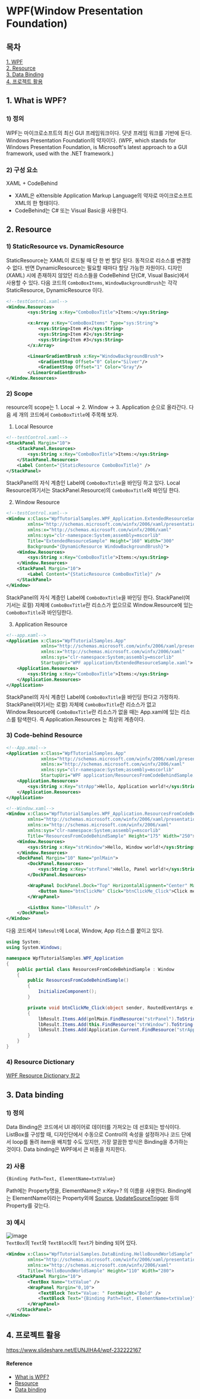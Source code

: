 # WPF(Window Presentation Foundation)

## 목차  
[1. WPF](#1.-What-is-WPF?)  
[2. Resource](#2.-Resource)  
[3. Data Binding](#3.-Data-binding)  
[4. 프로젝트 활용](#4.-프로젝트-활용)  


## 1. What is WPF?

### 1) 정의
WPF는 마이크로소프트의 최신 GUI 프레임워크이다. 닷넷 프레임 워크를 기반에 둔다. Windows Presentation Foundation의 약자이다. (WPF, which stands for Windows Presentation Foundation, is Microsoft's latest approach to a GUI framework, used with the .NET framework.)
### 2) 구성 요소
XAML + CodeBehind  
- XAML은 eXtensible Application Markup Language의 약자로 마이크로소프트 XML의 한 형태이다.
- CodeBehind는 C# 또는 Visual Basic을 사용한다.  


## 2. Resource
### 1) StaticResource vs. DynamicResource
StaticResource는 XAML이 로드될 때 단 한 번 할당 된다. 동적으로 리소스를 변경할 수 없다. 반면 DynamicResource는 필요할 때마다 할당 가능한 자원이다. 디자인(XAML) 시에 존재하지 않았던 리소스들을 CodeBehind 단(C#, Visual Basic)에서 사용할 수 있다. 다음 코드의 `ComboBoxItems`, `WindowBackgroundBrush`는 각각 StaticResource, DynamicResource 이다.  
```xml
<!--testControl.xaml-->
<Window.Resources>
        <sys:String x:Key="ComboBoxTitle">Items:</sys:String>

        <x:Array x:Key="ComboBoxItems" Type="sys:String">
            <sys:String>Item #1</sys:String>
            <sys:String>Item #2</sys:String>
            <sys:String>Item #3</sys:String>
        </x:Array>

        <LinearGradientBrush x:Key="WindowBackgroundBrush">
            <GradientStop Offset="0" Color="Silver"/>
            <GradientStop Offset="1" Color="Gray"/>
        </LinearGradientBrush>
</Window.Resources>
```
### 2) Scope
resource의 scope는 1. Local -> 2. Window -> 3. Application 순으로 올라간다. 다음 세 개의 코드에서 `ComboBoxTitle`에 주목해 보자.

1. Local Resource
```xml
<!--testControl.xaml-->
<StackPanel Margin="10">
    <StackPanel.Resources>
        <sys:String x:Key="ComboBoxTitle">Items:</sys:String>
    </StackPanel.Resources>
    <Label Content="{StaticResource ComboBoxTitle}" />
</StackPanel>
```
StackPanel의 자식 계층인 Label에 `ComboBoxTitle`을 바인딩 하고 있다. Local Resource(여기서는 StackPanel.Resource)의 `ComboBoxTitle`와 바인딩 한다.  

2. Window Resource
```xml
<!--testControl.xaml-->
<Window x:Class="WpfTutorialSamples.WPF_Application.ExtendedResourceSample"
        xmlns="http://schemas.microsoft.com/winfx/2006/xaml/presentation"
        xmlns:x="http://schemas.microsoft.com/winfx/2006/xaml"
        xmlns:sys="clr-namespace:System;assembly=mscorlib"
        Title="ExtendedResourceSample" Height="160" Width="300"
        Background="{DynamicResource WindowBackgroundBrush}">
    <Window.Resources>
        <sys:String x:Key="ComboBoxTitle">Items:</sys:String>
    </Window.Resources>
    <StackPanel Margin="10">
        <Label Content="{StaticResource ComboBoxTitle}" />
    </StackPanel>
</Window>
```
StackPanel의 자식 계층인 Label에 `ComboBoxTitle`을 바인딩 한다. StackPanel(여기서는 로컬) 자체에 `ComboBoxTitle`란 리소스가 없으므로 Window.Resource에 있는 `ComboBoxTitle`과 바인딩한다.  

3. Application Resource
```xml
<!--app.xaml-->
<Application x:Class="WpfTutorialSamples.App"
             xmlns="http://schemas.microsoft.com/winfx/2006/xaml/presentation"
             xmlns:x="http://schemas.microsoft.com/winfx/2006/xaml"
             xmlns:sys="clr-namespace:System;assembly=mscorlib"
             StartupUri="WPF application/ExtendedResourceSample.xaml">
    <Application.Resources>
        <sys:String x:Key="ComboBoxTitle">Items:</sys:String>
    </Application.Resources>
</Application>
```
StackPanel의 자식 계층인 Label에 `ComboBoxTitle`을 바인딩 한다고 가정하자. StackPanel(여기서는 로컬) 자체에 `ComboBoxTitle`란 리소스가 없고 Window.Resource에 `ComboBoxTitle`란 리소스가 없을 때는 App.xaml에 있는 리소스를 탐색한다. 즉 Application.Resources 는 최상위 계층이다.  

### 3) Code-behind Resource
```xml
<!--App.xmal-->
<Application x:Class="WpfTutorialSamples.App"
             xmlns="http://schemas.microsoft.com/winfx/2006/xaml/presentation"
             xmlns:x="http://schemas.microsoft.com/winfx/2006/xaml"
             xmlns:sys="clr-namespace:System;assembly=mscorlib"
             StartupUri="WPF application/ResourcesFromCodeBehindSample.xaml">
    <Application.Resources>
        <sys:String x:Key="strApp">Hello, Application world!</sys:String>
    </Application.Resources>
</Application>
```
```xml
<!--Window.xaml-->
<Window x:Class="WpfTutorialSamples.WPF_Application.ResourcesFromCodeBehindSample"
        xmlns="http://schemas.microsoft.com/winfx/2006/xaml/presentation"
        xmlns:x="http://schemas.microsoft.com/winfx/2006/xaml"
        xmlns:sys="clr-namespace:System;assembly=mscorlib"
        Title="ResourcesFromCodeBehindSample" Height="175" Width="250">
    <Window.Resources>
        <sys:String x:Key="strWindow">Hello, Window world!</sys:String>
    </Window.Resources>
    <DockPanel Margin="10" Name="pnlMain">
        <DockPanel.Resources>
            <sys:String x:Key="strPanel">Hello, Panel world!</sys:String>
        </DockPanel.Resources>

        <WrapPanel DockPanel.Dock="Top" HorizontalAlignment="Center" Margin="10">
            <Button Name="btnClickMe" Click="btnClickMe_Click">Click me!</Button>
        </WrapPanel>

        <ListBox Name="lbResult" />
    </DockPanel>
</Window>
```
다음 코드에서 `lbResult`에 Local, Window, App 리소스를 붙이고 있다.
```csharp
using System;
using System.Windows;

namespace WpfTutorialSamples.WPF_Application
{
	public partial class ResourcesFromCodeBehindSample : Window
	{
		public ResourcesFromCodeBehindSample()
		{
			InitializeComponent();
		}

		private void btnClickMe_Click(object sender, RoutedEventArgs e)
		{
			lbResult.Items.Add(pnlMain.FindResource("strPanel").ToString());
			lbResult.Items.Add(this.FindResource("strWindow").ToString());
			lbResult.Items.Add(Application.Current.FindResource("strApp").ToString());
		}
	}
}

```
### 4) Resource Dictionary
[WPF Resource Dictionary 참고](https://docs.microsoft.com/ko-kr/windows/uwp/design/controls-and-patterns/resourcedictionary-and-xaml-resource-references)

## 3. Data binding
### 1) 정의 
Data Binding은 코드에서 UI 레이어로 데이터를 가져오는 데 선호되는 방식이다. ListBox를 구성할 때, 디자인단에서 수동으로 Control의 속성을 설정하거나 코드 단에서 loop를 돌려 item을 배치할 수도 있지만, 가장 깔끔한 방식은 Binding을 추가하는 것이다. Data binding은 WPF에서 큰 비중을 차지한다. 

### 2) 사용
```
{Binding Path=Text, ElementName=txtValue}
```
Path에는 Property명을, ElementName은 x:Key=? 의 이름을 사용한다. Binding에는 ElementName이라는 Property외에 [Source](https://www.wpf-tutorial.com/ko/502/%EB%8D%B0%EC%9D%B4%ED%84%B0-%EB%B0%94%EC%9D%B8%EB%94%A9/data-binding-via-code-behind/), [UpdateSourceTrigger](https://www.wpf-tutorial.com/ko/37/%EB%8D%B0%EC%9D%B4%ED%84%B0-%EB%B0%94%EC%9D%B8%EB%94%A9/updatesourcetrigger-%EC%86%8D%EC%84%B1/) 등의 Property를 갖는다.

### 3) 예시
![image](https://user-images.githubusercontent.com/43839938/79631135-00fcd780-8192-11ea-926f-b5c6d493f6c9.png)  
`TextBox`의 `Text`와 `TextBlock`의 `Text`가 binding 되어 있다. 
```xml
<Window x:Class="WpfTutorialSamples.DataBinding.HelloBoundWorldSample"
        xmlns="http://schemas.microsoft.com/winfx/2006/xaml/presentation"
        xmlns:x="http://schemas.microsoft.com/winfx/2006/xaml"
        Title="HelloBoundWorldSample" Height="110" Width="280">
    <StackPanel Margin="10">
		<TextBox Name="txtValue" />
		<WrapPanel Margin="0,10">
			<TextBlock Text="Value: " FontWeight="Bold" />
			<TextBlock Text="{Binding Path=Text, ElementName=txtValue}" />
		</WrapPanel>
	</StackPanel>
</Window>
```
## 4. 프로젝트 활용
https://www.slideshare.net/EUNJIHA4/wpf-232222167
#### Reference
- [What is WPF?](https://www.wpf-tutorial.com/about-wpf/what-is-wpf/)
- [Resource](https://www.wpf-tutorial.com/wpf-application/resources/)
- [Data binding](https://www.wpf-tutorial.com/data-binding/introduction/)

